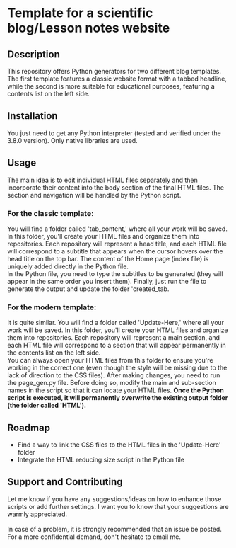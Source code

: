 # Template for a scientific blog/Lesson notes website

## Description
This repository offers Python generators for two different blog templates. The first template features a classic website format with a tabbed headline, while the second is more suitable for educational purposes, featuring a contents list on the left side.

## Installation
You just need to get any Python interpreter (tested and verified under the 3.8.0 version). Only native libraries are used.

## Usage
The main idea is to edit individual HTML files separately and then incorporate their content into the body section of the final HTML files. The <head> section and navigation will be handled by the Python script.

### For the classic template: 
You will find a folder called 'tab_content,' where all your work will be saved. In this folder, you'll create your HTML files and organize them into repositories. Each repository will represent a head title, and each HTML file will correspond to a subtitle that appears when the cursor hovers over the head title on the top bar. The content of the Home page (index file) is uniquely added directly in the Python file.
<br>
In the Python file, you need to type the subtitles to be generated (they will appear in the same order you insert them). Finally, just run the file to generate the output and update the folder 'created_tab.


### For the modern template: 
It is quite similar. You will find a folder called 'Update-Here,' where all your work will be saved. In this folder, you'll create your HTML files and organize them into repositories. Each repository will represent a main section, and each HTML file will correspond to a section that will appear permanently in the contents list on the left side.
<br>
You can always open your HTML files from this folder to ensure you're working in the correct one (even though the style will be missing due to the lack of direction to the CSS files). After making changes, you need to run the page_gen.py file. Before doing so, modify the main and sub-section names in the script so that it can locate your HTML files. **Once the Python script is executed, it will permanently overwrite the existing output folder (the folder called 'HTML').**


## Roadmap
 <ul>
  <li>Find a way to link the CSS files to the HTML files in the 'Update-Here' folder</li>
  <li>Integrate the HTML reducing size script in the Python file</li>
</ul> 

## Support and Contributing
Let me know if you have any suggestions/ideas on how to enhance those scripts or add further settings. I want you to know that your suggestions are warmly appreciated.
<br><br>
In case of a problem, it is strongly recommended that an issue be posted. For a more confidential demand, don't hesitate to email me.



